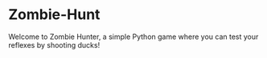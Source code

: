# Zombie-Hunt
Welcome to Zombie Hunter, a simple Python game where you can test your reflexes by shooting ducks!

